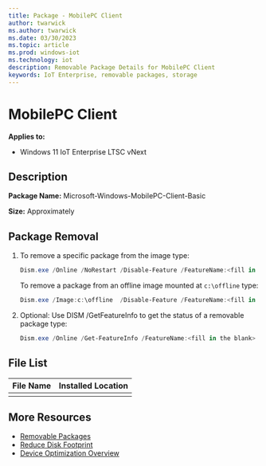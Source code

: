 ```yaml
---
title: Package - MobilePC Client
author: twarwick
ms.author: twarwick
ms.date: 03/30/2023
ms.topic: article
ms.prod: windows-iot
ms.technology: iot
description: Removable Package Details for MobilePC Client
keywords: IoT Enterprise, removable packages, storage
---
```


# MobilePC Client

**Applies to:**

- Windows&nbsp;11&nbsp;IoT&nbsp;Enterprise&nbsp;LTSC&nbsp;vNext

## Description

<fill in the blank>

**Package Name:** Microsoft-Windows-MobilePC-Client-Basic

**Size:** Approximately <fill in the blank>

## Package Removal

1. To remove a specific package from the image type:

   ```powershell
   Dism.exe /Online /NoRestart /Disable-Feature /FeatureName:<fill in the blank> /PackageName:@Package
   ````

   To remove a package from an offline image mounted at `c:\offline` type:

   ```powershell
   Dism.exe /Image:c:\offline  /Disable-Feature /FeatureName:<fill in the blank> /PackageName:@Package
   ```

1. Optional: Use DISM /GetFeatureInfo to get the status of a removable package type:

   ```powershell
   Dism.exe /Online /Get-FeatureInfo /FeatureName:<fill in the blank> /PackageName:@Package
   ````

## File List

| File Name | Installed Location |
|-----------|--------------------|
| <fill in the blank>| <fill in the blank>  |

## More Resources

- [Removable Packages](/windows/iot/iot-enterprise/Optimize-Your-Device/Removable-Packages)
- [Reduce Disk Footprint](/windows/iot/iot-enterprise/Optimize-Your-Device/Reduce-Disk-Footprint)
- [Device Optimization Overview](/windows/iot/iot-enterprise/Optimize-Your-Device/Overview)
